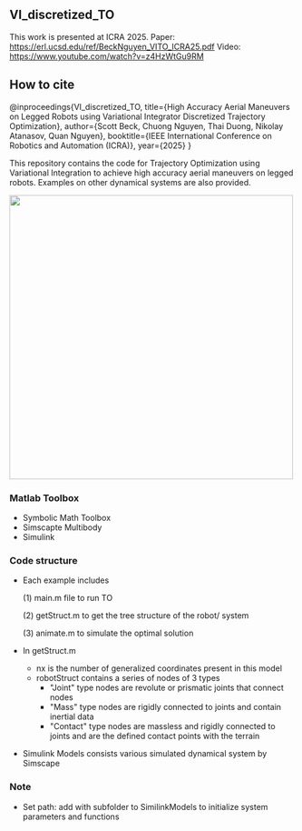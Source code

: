 ## VI_discretized_TO

This work is presented at ICRA 2025.
Paper: https://erl.ucsd.edu/ref/BeckNguyen_VITO_ICRA25.pdf
Video: https://www.youtube.com/watch?v=z4HzWtGu9RM

## How to cite
@inproceedings{VI_discretized_TO,
  title={High Accuracy Aerial Maneuvers on Legged Robots using Variational Integrator Discretized Trajectory Optimization},
  author={Scott Beck, Chuong Nguyen, Thai Duong, Nikolay Atanasov, Quan Nguyen},
  booktitle={IEEE International Conference on Robotics and Automation (ICRA)},
  year={2025}
}

This repository contains the code for Trajectory Optimization using Variational Integration
to achieve high accuracy aerial maneuvers on legged robots. 
Examples on other dynamical systems
are also provided.


<p float="left">
<img src="backflips.png" width="500">
</p>

### Matlab Toolbox 
- Symbolic Math Toolbox
- Simscapte Multibody
- Simulink

### Code structure
- Each example includes
  
   (1) main.m file to run TO

   (2) getStruct.m to get the tree structure of the robot/ system
 
   (3) animate.m to simulate the optimal solution
- In getStruct.m
    - nx is the number of generalized coordinates present in this model
    - robotStruct contains a series of nodes of 3 types
      - "Joint" type nodes are revolute or prismatic joints that connect nodes
      - "Mass" type nodes are rigidly connected to joints and contain inertial data
      - "Contact" type nodes are massless and rigidly connected to joints and are the defined contact points with the terrain
- Simulink Models consists various simulated dynamical system by Simscape

### Note
- Set path: add with subfolder to SimilinkModels to initialize system parameters and functions
